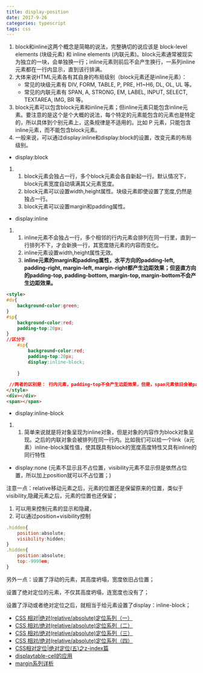 ```yaml
---
title: display-position
date: 2017-9-26
categories: typescript
tags: css
---
```



1. block和inline这两个概念是简略的说法，完整确切的说应该是 block-level elements (块级元素) 和 inline elements (内联元素)。block元素通常被现实为独立的一块，会单独换一行；inline元素则前后不会产生换行，一系列inline元素都在一行内显示，直到该行排满。
2. 大体来说HTML元素各有其自身的布局级别（block元素还是inline元素）：
   - 常见的块级元素有 DIV, FORM, TABLE, P, PRE, H1~H6, DL, OL, UL 等。
   - 常见的内联元素有 SPAN, A, STRONG, EM, LABEL, INPUT, SELECT, TEXTAREA, IMG, BR 等。
3. block元素可以包含block元素和inline元素；但inline元素只能包含inline元素。要注意的是这个是个大概的说法，每个特定的元素能包含的元素也是特定的，所以具体到个别元素上，这条规律是不适用的。比如 P 元素，只能包含inline元素，而不能包含block元素。
4. 一般来说，可以通过display:inline和display:block的设置，改变元素的布局级别。


- display:block

1. 1. block元素会独占一行，多个block元素会各自新起一行。默认情况下，block元素宽度自动填满其父元素宽度。
   2. block元素可以设置width,height属性。块级元素即使设置了宽度,仍然是独占一行。
   3. block元素可以设置margin和padding属性。

- display:inline

1. 1. inline元素不会独占一行，多个相邻的行内元素会排列在同一行里，直到一行排列不下，才会新换一行，其宽度随元素的内容而变化。
   2. inline元素设置width,height属性无效。
   3. **inline元素的margin和padding属性，水平方向的padding-left, padding-right, margin-left, margin-right都产生边距效果；但竖直方向的padding-top, padding-bottom, margin-top, margin-bottom不会产生边距效果。**

```html
<style>
#dv{
    background-color:green;
}
#sp{
	background-color:red;
    padding-top:20px;
}
//区分于 
    #sp{
        background-color:red;
    	padding-top:20px;
        display:inline-block;
        
    }
    
 //两者的区别是： 行内元素，padding-top不会产生边距效果，但是，span元素依旧会被padding-top撑开；
</style>
<div></div>
<span></span>
```



- display:inline-block

1. 1. 简单来说就是将对象呈现为inline对象，但是对象的内容作为block对象呈现。之后的内联对象会被排列在同一行内。比如我们可以给一个link（a元素）inline-block属性值，使其既具有block的宽度高度特性又具有inline的同行特性

* display:none  (元素不显示且不占位置，visibility元素不显示但是依然占位置，所以加上position就可以不占位置；)

注意一点：relative移动元素之后，元素的位置还是保留原来的位置，类似于visibility,隐藏元素之后，元素的位置也还保留；

1. 可以用来控制元素的显示和隐藏，
2. 可以通过position+visibility控制

```javascript
.hidden{
    position:absolute;
    visibility:hidden;
}
.hidden{
    position:absolute;
    top:-9999em;
}
```

另外一点：设置了浮动的元素，其高度坍塌，宽度依旧占位置；

设置了绝对定位的元素，不仅其高度坍塌，连宽度也没有了；

设置了浮动或者绝对定位之后，就相当于给元素设置了display：inline-block；

- [CSS 相对|绝对(relative/absolute)定位系列（一）](http://www.zhangxinxu.com/wordpress/2010/12/css-%E7%9B%B8%E5%AF%B9%E7%BB%9D%E5%AF%B9%E5%AE%9A%E4%BD%8D%E7%B3%BB%E5%88%97%EF%BC%88%E4%B8%80%EF%BC%89/)
- [CSS 相对/绝对(relative/absolute)定位系列（二）](http://www.zhangxinxu.com/wordpress/2010/12/css-%E7%9B%B8%E5%AF%B9%E7%BB%9D%E5%AF%B9relativeabsolute%E5%AE%9A%E4%BD%8D%E7%B3%BB%E5%88%97%EF%BC%88%E4%BA%8C%EF%BC%89/)
- [CSS 相对/绝对(relative/absolute)定位系列（三）](http://www.zhangxinxu.com/wordpress/2011/03/css-%E7%9B%B8%E5%AF%B9%E7%BB%9D%E5%AF%B9relativeabsolute%E5%AE%9A%E4%BD%8D%E7%B3%BB%E5%88%97%EF%BC%88%E4%B8%89%EF%BC%89/)
- [CSS 相对/绝对(relative/absolute)定位系列（四）](http://www.zhangxinxu.com/wordpress/2011/08/css%E7%9B%B8%E5%AF%B9%E5%AE%9A%E4%BD%8Drelative%E7%BB%9D%E5%AF%B9%E5%AE%9A%E4%BD%8Dabsolute%E7%B3%BB%E5%88%97%EF%BC%88%E5%9B%9B%EF%BC%89/)
- [CSS相对定位|绝对定位(五)之z-index篇](http://www.zhangxinxu.com/wordpress/2011/08/css%E7%9B%B8%E5%AF%B9%E5%AE%9A%E4%BD%8D%E7%BB%9D%E5%AF%B9%E5%AE%9A%E4%BD%8D%E4%BA%94%E4%B9%8Bz-index%E7%AF%87/)
- [displaytable-cell的应用](http://www.zhangxinxu.com/wordpress/2010/10/%E6%88%91%E6%89%80%E7%9F%A5%E9%81%93%E7%9A%84%E5%87%A0%E7%A7%8Ddisplaytable-cell%E7%9A%84%E5%BA%94%E7%94%A8/)
- [margin系列详析](http://www.ituring.com.cn/minibook/1024)